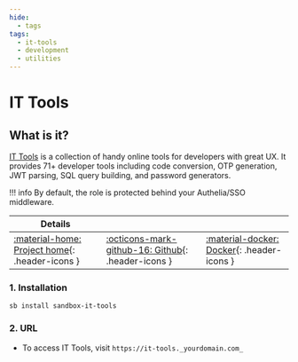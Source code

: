 ```yaml
---
hide:
  - tags
tags:
  - it-tools
  - development
  - utilities
---
```


# IT Tools

## What is it?

[IT Tools](https://it-tools.tech/) is a collection of handy online tools for developers with great UX. It provides 71+ developer tools including code conversion, OTP generation, JWT parsing, SQL query building, and password generators.

!!! info
    By default, the role is protected behind your Authelia/SSO middleware.

| Details     |             |             |
|-------------|-------------|-------------|
| [:material-home: Project home](https://it-tools.tech/){: .header-icons } | [:octicons-mark-github-16: Github](https://github.com/CorentinTh/it-tools){: .header-icons } | [:material-docker: Docker](https://hub.docker.com/r/corentinth/it-tools){: .header-icons }|

### 1. Installation

``` shell
sb install sandbox-it-tools
```

### 2. URL

- To access IT Tools, visit `https://it-tools._yourdomain.com_`